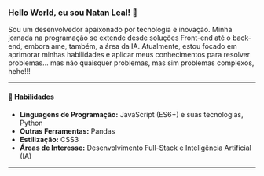 ### Hello World, eu sou Natan Leal! 👋

Sou um desenvolvedor apaixonado por tecnologia e inovação. Minha jornada na programação se extende desde soluções Front-end até o back-end, embora ame, também, a área da IA. Atualmente, estou focado em aprimorar minhas habilidades e aplicar meus conhecimentos para resolver problemas... mas não quaisquer problemas, mas sim problemas complexos, hehe!!!

---

#### 🚀 Habilidades

* **Linguagens de Programação:** JavaScript (ES6+) e suas tecnologias, Python
* **Outras Ferramentas:** Pandas
* **Estilização:** CSS3
* **Áreas de Interesse:** Desenvolvimento Full-Stack e Inteligência Artificial (IA) 

---











<!--
**natanleal1/natanleal1** is a ✨ _special_ ✨ repository because its `README.md` (this file) appears on your GitHub profile.

Here are some ideas to get you started:

- 🔭 I’m currently working on ...
- 🌱 I’m currently learning ...
- 👯 I’m looking to collaborate on ...
- 🤔 I’m looking for help with ...
- 💬 Ask me about ...
- 📫 How to reach me: ...
- 😄 Pronouns: ...
- ⚡ Fun fact: ...
-->
